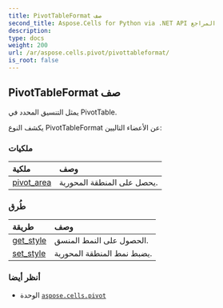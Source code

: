 ```yaml
---
title: PivotTableFormat صف
second_title: Aspose.Cells for Python via .NET API المراجع
description:
type: docs
weight: 200
url: /ar/aspose.cells.pivot/pivottableformat/
is_root: false
---
```

##  PivotTableFormat صف
يمثل التنسيق المحدد في PivotTable.



يكشف النوع PivotTableFormat عن الأعضاء التاليين:

###  ملكيات
| ملكية| وصف|
| :- | :- |
| [pivot_area](/cells/python-net/ar/aspose.cells.pivot/pivottableformat/pivot_area) | يحصل على المنطقة المحورية.|


###  طُرق
| طريقة| وصف|
| :- | :- |
| [get_style](/cells/python-net/ar/aspose.cells.pivot/pivottableformat/get_style/#) | الحصول على النمط المنسق.|
| [set_style](/cells/python-net/ar/aspose.cells.pivot/pivottableformat/set_style/#aspose.cells.Style) | يضبط نمط المنطقة المحورية.|



###  أنظر أيضا
* الوحدة [`aspose.cells.pivot`](..)
